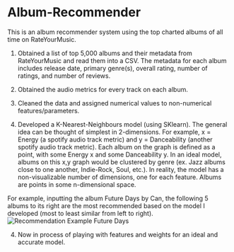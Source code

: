 # Album-Recommender

This is an album recommender system using the top charted albums of all time on RateYourMusic.

1. Obtained a list of top 5,000 albums and their metadata from RateYourMusic and read them into a CSV. The metadata for each album includes release date, primary genre(s), overall rating, number of ratings, and number of reviews.

2. Obtained the audio metrics for every track on each album.

3. Cleaned the data and assigned numerical values to non-numerical features/parameters.

3. Developed a K-Nearest-Neighbours model (using SKlearn). The general idea can be thought of simplest in 2-dimensions. For example, x = Energy (a spotify audio track metric) and y = Danceability (another spotify audio track metric). Each album on the graph is defined as a point, with some Energy x and some Danceability y. In an ideal model, albums on this x,y graph would be clustered by genre (ex. Jazz albums close to one another, Indie-Rock, Soul, etc.). In reality, the model has a non-visualizable number of dimensions, one for each feature. Albums are points in some n-dimensional space.

For example, inputting the album Future Days by Can, the following 5 albums to its right are the most recommended based on the model I developed (most to least similar from left to right).
![Recommendation Example Future Days](https://user-images.githubusercontent.com/82460915/154864473-74227b0e-58d5-4822-a763-fc19eaf70f10.jpg)

4. Now in process of playing with features and weights for an ideal and accurate model. 
